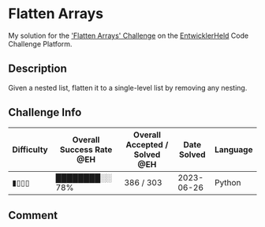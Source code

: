 # Flatten Arrays

My solution for the ['Flatten Arrays' Challenge](https://platform.entwicklerheld.de/challenge/flatten-arrays?technology=Python) on the [EntwicklerHeld](https://platform.entwicklerheld.de/) Code Challenge Platform.

## Description
Given a nested list, flatten it to a single-level list by removing any nesting.

## Challenge Info
Difficulty | Overall Success Rate @EH | Overall Accepted / Solved @EH | Date Solved | Language
---|---|---|---|---|
▮▯▯▯ | ████████░░ 78% | 386 / 303 | 2023-06-26 | Python

## Comment
